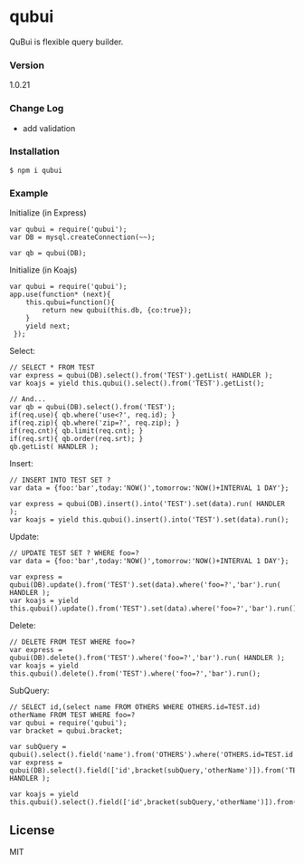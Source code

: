 # qubui

QuBui is flexible query builder.

### Version
1.0.21

### Change Log

* add validation

### Installation

```
$ npm i qubui
```

### Example 

Initialize (in Express)
```
var qubui = require('qubui');
var DB = mysql.createConnection(~~);

var qb = qubui(DB);
```

Initialize (in Koajs)
```
var qubui = require('qubui');
app.use(function* (next){
    this.qubui=function(){
        return new qubui(this.db, {co:true});
    }
    yield next;
 });
```

Select:
```
// SELECT * FROM TEST
var express = qubui(DB).select().from('TEST').getList( HANDLER );
var koajs = yield this.qubui().select().from('TEST').getList();

// And...
var qb = qubui(DB).select().from('TEST');
if(req.use){ qb.where('use<?', req.id); }
if(req.zip){ qb.where('zip=?', req.zip); }
if(req.cnt){ qb.limit(req.cnt); }
if(req.srt){ qb.order(req.srt); }
qb.getList( HANDLER );
```

Insert:
```
// INSERT INTO TEST SET ?
var data = {foo:'bar',today:'NOW()',tomorrow:'NOW()+INTERVAL 1 DAY'};

var express = qubui(DB).insert().into('TEST').set(data).run( HANDLER );
var koajs = yield this.qubui().insert().into('TEST').set(data).run();
```

Update:
```
// UPDATE TEST SET ? WHERE foo=?
var data = {foo:'bar',today:'NOW()',tomorrow:'NOW()+INTERVAL 1 DAY'};

var express = qubui(DB).update().from('TEST').set(data).where('foo=?','bar').run( HANDLER );
var koajs = yield this.qubui().update().from('TEST').set(data).where('foo=?','bar').run();
```

Delete:
```
// DELETE FROM TEST WHERE foo=?
var express = qubui(DB).delete().from('TEST').where('foo=?','bar').run( HANDLER );
var koajs = yield this.qubui().delete().from('TEST').where('foo=?','bar').run();
```

SubQuery:
```
// SELECT id,(select name FROM OTHERS WHERE OTHERS.id=TEST.id) otherName FROM TEST WHERE foo=?
var qubui = require('qubui');
var bracket = qubui.bracket;

var subQuery = qubui().select().field('name').from('OTHERS').where('OTHERS.id=TEST.id');
var express = qubui(DB).select().field(['id',bracket(subQuery,'otherName')]).from('TEST').where('foo=?','bar').run( HANDLER );

var koajs = yield this.qubui().select().field(['id',bracket(subQuery,'otherName')]).from('TEST')..where('foo=?','bar').run();
```

License
----

MIT


[npmjs]:https://www.npmjs.com/
